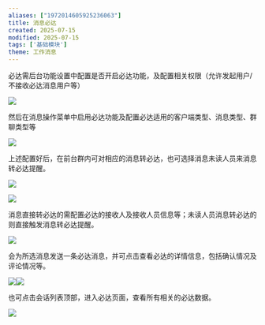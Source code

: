 ```yaml
---
aliases: ["1972014605925236063"]
title: 消息必达
created: 2025-07-15
modified: 2025-07-15
tags: ['基础模块']
theme: 工作消息
---
```


必达需后台功能设置中配置是否开启必达功能，及配置相关权限（允许发起用户/不接收必达消息用户等）

![](982027e8198fe894902dae5cb98fc52c.jpg)

然后在消息操作菜单中启用必达功能及配置必达适用的客户端类型、消息类型、群聊类型等

![](2c4baef223ef1116e9420737ee68a8b9.jpg)

上述配置好后，在前台群内可对相应的消息转必达，也可选择消息未读人员来消息转必达提醒。

![](bb20c4610d57963d5359bd33868689a1.jpg)

![](b0354cf1372690d67af20c3a48405d19.jpg)

消息直接转必达的需配置必达的接收人及接收人员信息等；未读人员消息转必达的则直接触发消息转必达提醒。

![](8e38318a9f1fef722aa31b5a17899116.jpg)

会为所选消息发送一条必达消息，并可点击查看必达的详情信息，包括确认情况及评论情况等。

![](e76b83f57a72baf9f358e5259a229519.jpg)![](b2c7cdd5b072617bacfa9e6ba8484019.jpg)

也可点击会话列表顶部，进入必达页面，查看所有相关的必达数据。

![](895b86c7e17a493e93977596d8384c79.jpg)